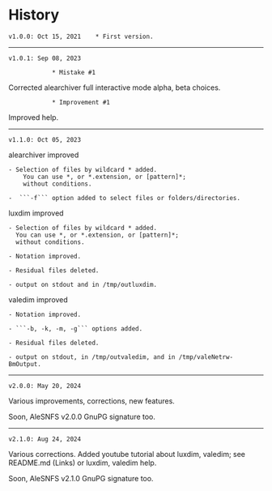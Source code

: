 # History

	v1.0.0: Oct 15, 2021	* First version.

_______________

	v1.0.1: Sep 08, 2023	

				* Mistake #1	
Corrected alearchiver full interactive mode alpha, beta choices.

				* Improvement #1
Improved help.

_______________

	v1.1.0: Oct 05, 2023	

alearchiver improved

	- Selection of files by wildcard * added.
		You can use *, or *.extension, or [pattern]*;
		without conditions.

	-  ```-f``` option added to select files or folders/directories.


luxdim improved

	- Selection of files by wildcard * added.
	  You can use *, or *.extension, or [pattern]*;
	  without conditions.

	- Notation improved.

	- Residual files deleted.

	- output on stdout and in /tmp/outluxdim.


valedim improved

	- Notation improved.

	- ```-b, -k, -m, -g``` options added.

	- Residual files deleted.

	- output on stdout, in /tmp/outvaledim, and in /tmp/valeNetrw-BmOutput.

_______________

	v2.0.0: May 20, 2024	

Various improvements, corrections, new features.

Soon, AleSNFS v2.0.0 GnuPG signature too.

_______________

	v2.1.0: Aug 24, 2024	

Various corrections.
Added youtube tutorial about luxdim, valedim; see README.md (Links) or luxdim, valedim help.

Soon, AleSNFS v2.1.0 GnuPG signature too.

